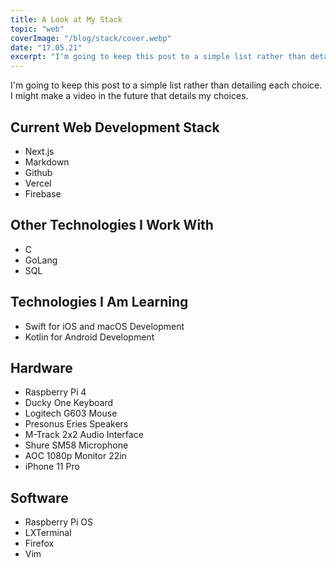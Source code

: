 ```yaml
---
title: A Look at My Stack
topic: "web"
coverImage: "/blog/stack/cover.webp"
date: "17.05.21"
excerpt: "I'm going to keep this post to a simple list rather than detailing each choice. I might make a video in the future that details my choices."
---
```


I'm going to keep this post to a simple list rather than detailing each choice. I might make a video in the future that details my choices.

## Current Web Development Stack

- Next.js
- Markdown
- Github
- Vercel
- Firebase

## Other Technologies I Work With

- C
- GoLang
- SQL

## Technologies I Am Learning

- Swift for iOS and macOS Development
- Kotlin for Android Development

## Hardware

- Raspberry Pi 4
- Ducky One Keyboard
- Logitech G603 Mouse
- Presonus Eries Speakers
- M-Track 2x2 Audio Interface
- Shure SM58 Microphone
- AOC 1080p Monitor 22in
- iPhone 11 Pro

## Software

- Raspberry Pi OS
- LXTerminal
- Firefox
- Vim
